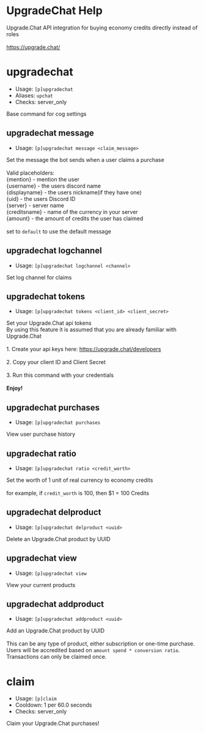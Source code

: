 # UpgradeChat Help

Upgrade.Chat API integration for buying economy credits directly instead of roles<br/><br/>https://upgrade.chat/

# upgradechat
 - Usage: `[p]upgradechat`
 - Aliases: `upchat`
 - Checks: server_only

Base command for cog settings

## upgradechat message
 - Usage: `[p]upgradechat message <claim_message>`

Set the message the bot sends when a user claims a purchase<br/><br/>Valid placeholders:<br/>{mention} - mention the user<br/>{username} - the users discord name<br/>{displayname} - the users nickname(if they have one)<br/>{uid} - the users Discord ID<br/>{server} - server name<br/>{creditsname} - name of the currency in your server<br/>{amount} - the amount of credits the user has claimed<br/><br/>set to `default` to use the default message

## upgradechat logchannel
 - Usage: `[p]upgradechat logchannel <channel>`

Set log channel for claims

## upgradechat tokens
 - Usage: `[p]upgradechat tokens <client_id> <client_secret>`

Set your Upgrade.Chat api tokens<br/>By using this feature it is assumed that you are already familiar with Upgrade.Chat<br/><br/>1. Create your api keys here: https://upgrade.chat/developers<br/><br/>2. Copy your client ID and Client Secret<br/><br/>3. Run this command with your credentials<br/><br/>**Enjoy!**

## upgradechat purchases
 - Usage: `[p]upgradechat purchases`

View user purchase history

## upgradechat ratio
 - Usage: `[p]upgradechat ratio <credit_worth>`

Set the worth of 1 unit of real currency to economy credits<br/><br/>for example, if `credit_worth` is 100, then $1 = 100 Credits

## upgradechat delproduct
 - Usage: `[p]upgradechat delproduct <uuid>`

Delete an Upgrade.Chat product by UUID

## upgradechat view
 - Usage: `[p]upgradechat view`

View your current products

## upgradechat addproduct
 - Usage: `[p]upgradechat addproduct <uuid>`

Add an Upgrade.Chat product by UUID<br/><br/>This can be any type of product, either subscription or one-time purchase.<br/>Users will be accredited based on `amount spend * conversion ratio`.<br/>Transactions can only be claimed once.

# claim
 - Usage: `[p]claim`
 - Cooldown: 1 per 60.0 seconds
 - Checks: server_only

Claim your Upgrade.Chat purchases!

